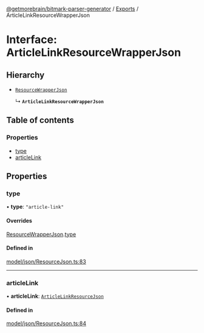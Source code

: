 [@getmorebrain/bitmark-parser-generator](../API.md) / [Exports](../modules.md) / ArticleLinkResourceWrapperJson

# Interface: ArticleLinkResourceWrapperJson

## Hierarchy

- [`ResourceWrapperJson`](ResourceWrapperJson.md)

  ↳ **`ArticleLinkResourceWrapperJson`**

## Table of contents

### Properties

- [type](ArticleLinkResourceWrapperJson.md#type)
- [articleLink](ArticleLinkResourceWrapperJson.md#articleLink)

## Properties

### type

• **type**: ``"article-link"``

#### Overrides

[ResourceWrapperJson](ResourceWrapperJson.md).[type](ResourceWrapperJson.md#type)

#### Defined in

[model/json/ResourceJson.ts:83](https://github.com/getMoreBrain/bitmark-parser-generator/blob/b82d7bf/src/model/json/ResourceJson.ts#L83)

___

### articleLink

• **articleLink**: [`ArticleLinkResourceJson`](ArticleLinkResourceJson.md)

#### Defined in

[model/json/ResourceJson.ts:84](https://github.com/getMoreBrain/bitmark-parser-generator/blob/b82d7bf/src/model/json/ResourceJson.ts#L84)
